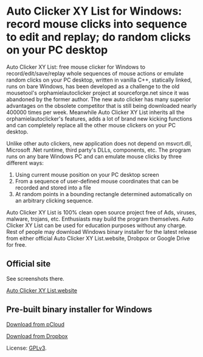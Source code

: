 # Auto Clicker XY List for Windows: record mouse clicks into sequence to edit and replay; do random clicks on your PC desktop

Auto Clicker XY List: free mouse clicker for Windows to record/edit/save/replay whole sequences of mouse actions or emulate random clicks on your PC desktop, written in vanilla C++, statically linked, runs on bare Windows, has been developed as a challenge to the old mousetool's orphamielautoclicker project at sourceforge.net since it was abandoned by the former author. The new auto clicker has many superior advantages on the obsolete competitor that is still being downloaded nearly 400000 times per week. Meanwhile Auto Clicker XY List inherits all the orphamielautoclicker's features, adds a lot of brand new kicking functions and can completely replace all the other mouse clickers on your PC desktop. 

Unlike other auto clickers, new application does not depend on msvcrt.dll, Microsoft .Net runtime, third party's DLLs, components, etc. The program runs on any bare Windows PC and can emulate mouse clicks by three different ways:
1. Using current mouse position on your PC desktop screen
2. From a sequence of user-defined mouse coordinates that can be recorded and stored into a file
3. At random points in a bounding rectangle determined automatically on an arbitrary clicking sequence.

Auto Clicker XY List is 100% clean open source project free of Ads, viruses, malware, trojans, etc. Enthusiasts may build the program themselves. Auto Clicker XY List can be used for education purposes without any charge. Rest of people may download Windows binary installer for the latest release from either official Auto Clicker XY List.website, Drobpox or Google Drive for free.

## Official site

See screenshots there.

[Auto Clicker XY List.website](https://auto-clicker-xy-list.win/)

## Pre-built binary installer for Windows

[Download from pCloud](https://filedn.com/lpn8nPA9vE47h2VnmHrpzNz/AutoClickerXYList/AutoClickerXYList_v1.2.1.0_installer.exe)

[Download from Dropbox](https://www.dropbox.com/s/9k0y9080dpeuqfg/AutoClickerXYList_v1.2.1.0_installer.exe?raw=1)

License: [GPLv3](https://www.gnu.org/licenses/gpl-3.0.en.html).
